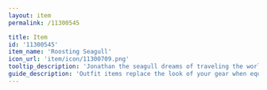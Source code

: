 ```yaml
---
layout: item
permalink: /11300545

title: Item
id: '11300545'
item_name: 'Roosting Seagull'
icon_url: 'item/icon/11300709.png'
tooltip_description: 'Jonathan the seagull dreams of traveling the world. He trains daily to get strong enough. After an especially intense bout of training, he collapses on someone''s head until he''s rested up.'
guide_description: 'Outfit items replace the look of your gear when equipped.'
---
```

